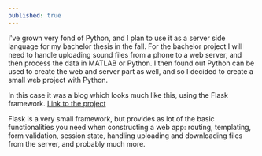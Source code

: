 ```yaml
---
published: true
---
```

I've grown very fond of Python, and I plan to use it as a server side language for my bachelor thesis in the fall. For the bachelor project I will need to handle uploading sound files from a phone to a web server, and then process the data in MATLAB or Python. I then found out Python can be used to create the web and server part as well, and so I decided to create a small web project with Python. 

In this case it was a blog which looks much like this, using the Flask framework. 
[Link to the project](thomas.edea.dk)

Flask is a very small framework, but provides as lot of the basic functionalities you need when constructing a web app: routing, templating, form validation, session state, handling uploading and downloading files from the server, and probably much more.

